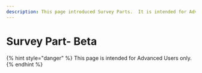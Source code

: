 ```yaml
---
description: This page introduced Survey Parts.  It is intended for Advanced Users only.
---
```


# Survey Part- Beta

{% hint style="danger" %}
This page is intended for Advanced Users only.
{% endhint %}

